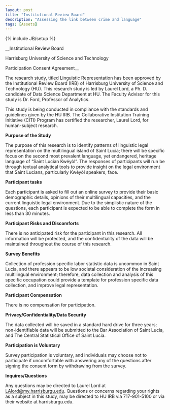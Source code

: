 ```yaml
---
layout: post
title: "Institutional Review Board"
description: "Assessing the link between crime and language"
tags: [Assets]
---
```

{% include JB/setup %}

 __Institutional Review Board

Harrisburg University of Science and Technology 

Participation Consent Agreement__
 
The research study, titled Linguistic Representation has been approved by the Institutional Review Board (IRB) of Harrisburg University of Science and Technology (HU). This research study is led by Laurel Lord, a Ph. D. candidate of Data Science Department at HU. The Faculty Advisor for this study is Dr. Ford, Professor of Analytics.
 

This study is being conducted in compliance with the standards and guidelines given by the HU IRB. The Collaborative Institution Training Initiative (CITI) Program has certified the researcher, Laurel Lord, for human-subject research. 

            

 __Purpose of the Study__

The purpose of this research is to identify patterns of linguistic legal representation on the multilingual island of Saint Lucia; there will be specific focus on the second most prevalent language, yet endangered, heritage language of “Saint Lucian Kwéyòl”. The responses of participants will run be through textual analytical tools to provide insight on the legal environment that Saint Lucians, particularly Kwéyòl speakers, face.
  

 __Participant tasks__

Each participant is asked to fill out an online survey to provide their basic demographic details, opinions of their multilingual capacities, and the current linguistic legal environment. Due to the simplistic nature of the questions, each participant is expected to be able to complete the form in less than 30 minutes.
  

 __Participant Risks and Discomforts__ 

There is no anticipated risk for the participant in this research. All information will be protected, and the confidentiality of the data will be maintained throughout the course of this research. 
  

 __Survey Benefits__ 

Collection of profession specific labor statistic data is uncommon in Saint Lucia, and there appears to be low societal consideration of the increasing multilingual environment; therefore, data collection and  analysis of this specific occupation could provide a template for profession specific data collection, and improve legal representation.
  

 __Participant Compensation__

There is no compensation for participation.
  

 __Privacy/Confidentiality/Data Security__

The data collected will be saved in a standard hard drive for three years; non-identifiable data will be submitted to the Bar Association of Saint Lucia, and The Central Statistical Office of Saint Lucia.


 __Participation is Voluntary__

Survey participation is voluntary, and individuals may choose not to participate if uncomfortable with answering any of the questions after signing the consent form by withdrawing from the survey. 	

 __Inquires/Questions__

Any questions may be directed to Laurel Lord at LAlord@my.harrisburgu.edu. Questions or concerns regarding your rights as a subject in this study, may be directed to HU IRB via 717-901-5100 or via their website at harrisburgu.edu. 
